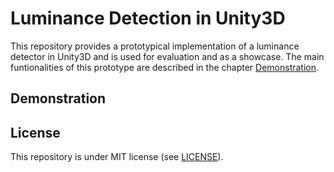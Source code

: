 # Luminance Detection in Unity3D

This repository provides a prototypical implementation of a luminance detector in Unity3D and is used for evaluation and as a showcase. The main funtionalities of this prototype are described in the chapter <a href="https://github.com/samuelschnurr/luminance-detection#Demonstration">Demonstration</a>.

## Demonstration

## License

This repository is under MIT license (see <a href="https://github.com/samuelschnurr/luminance-detection/blob/master/LICENSE">LICENSE</a>).
